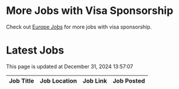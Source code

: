 # More Jobs with Visa Sponsorship

Check out [Europe Jobs](https://github.com/sureshparimi/europejobs#latest-jobs) for more jobs with visa sponsorship.

# Latest Jobs

This page is updated at December 31, 2024 13:57:07

| Job Title | Job Location | Job Link | Job Posted |
| --- | --- | --- | --- |
